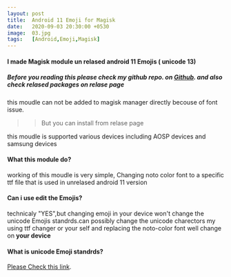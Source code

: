 ```yaml
---
layout: post
title:  Android 11 Emoji for Magisk
date:   2020-09-03 20:30:00 +0530
image:  03.jpg
tags:   [Android,Emoji,Magisk]
---
```

#### I made Magisk module un relased android 11 Emojis ( unicode 13)


##### Before you reading this please check my github repo. on [Github](https://github.com/shameelabdullanp/droid-Emoji "github.com/shameelabdullanp/droid-Emoji"). and also check relased packages on relase page

this moudle can not be added to magisk manager directly becouse of font issue.
>> But you can install from relase page

this moudle is supported various devices including AOSP devices and samsung devices

#### What this module do?

working of this moudle is very simple, Changing noto color font to a specific ttf file that is used in unrelased android 11 version

#### Can i use edit the Emojis?

technicaly "YES",but changing emoji in your device won't change the unicode Emojis standrds.can possibly change the unicode charectors my using ttf changer or your self and replacing the noto-color font well change on **your device**

#### What is unicode Emoji standrds?

 [Please Check this link](https://unicode.org/emoji/charts/full-emoji-list.html).
